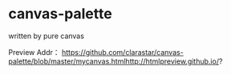 # canvas-palette
written by pure canvas

Preview Addr：  https://github.com/clarastar/canvas-palette/blob/master/mycanvas.htmlhttp://htmlpreview.github.io/?
